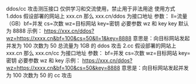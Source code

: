 ddos/cc 攻击测压接口
仅供学习和交流使用，禁止用于非法用途
使用方式
1.ddos
假设部署的网站上 xxx.cn
那么 xxx.cn/ddos 为接口地址
参数： ll=流量（GB）bf=并发 cs=次数 wz=目标网站 key=密钥
必要参数 wz 和 key
key 默认为 8888
示例：
https://xxx.cn/ddos?wz=https://xxxx.cn&bf=100&cs=50&ll=1&key=8888
意思是：向目标网站发起并发为 100 次数为 50 总流量为 1GB 的 ddos 攻击
2.cc
假设部署的网站上 xxx.cn
那么 xxx.cn/cc 为接口地址
参数： bf=并发 cs=次数 wz=目标网站 key=密钥
必要参数 wz 和 key
示例：
https://xxx.cn/ddos?wz=https://xxxx.cn&bf=100&cs=50&key=8888
意思是：向目标网站发起并发为 100 次数为 50 的 cc 攻击



